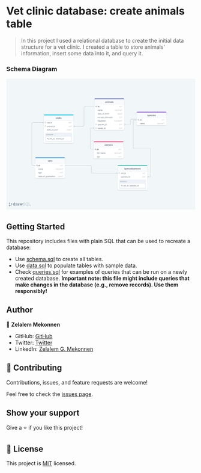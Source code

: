 # Vet clinic database: create animals table

> In this project I used a relational database to create the initial data structure for a vet clinic. I created a table to store animals' information, insert some data into it, and query it.

### Schema Diagram

<img src="drawSQL-export-2022-06-14_11_21.png">

## Getting Started

This repository includes files with plain SQL that can be used to recreate a database:

- Use [schema.sql](./schema.sql) to create all tables.
- Use [data.sql](./data.sql) to populate tables with sample data.
- Check [queries.sql](./queries.sql) for examples of queries that can be run on a newly created database. **Important note: this file might include queries that make changes in the database (e.g., remove records). Use them responsibly!**

## Author

👤 **Zelalem Mekonnen**

- GitHub: [GitHub](https://github.com/zmekonnen251)
- Twitter: [Twitter](https://twitter.com/mek_zela)
- LinkedIn: [Zelalem G. Mekonnen](https://www.linkedin.com/in/zelalem-getachew/)

## 🤝 Contributing

Contributions, issues, and feature requests are welcome!

Feel free to check the [issues page](../../issues/).

## Show your support

Give a ⭐️ if you like this project!

## 📝 License

This project is [MIT](./MIT.md) licensed.
